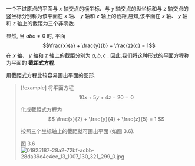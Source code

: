 一个不过原点的平面与 $x$ 轴交点的横坐标、与 $y$ 轴交点的纵坐标和与 $z$ 轴交点的竖坐标分别称为该平面在 $x$ 轴、 $y$ 轴和 $z$ 轴上的截距,易知,该平面在 $x$ 轴、 $y$ 轴和 $z$ 轴上的截距为三个非零数.

显然, 当 ${abc} \neq 0$ 时, 平面 $$\frac{x}{a} + \frac{y}{b} + \frac{z}{c} = 1$$ 在 $x$ 轴、 $y$ 轴和 $z$ 轴上的截距分别为 $a, b, c$ . 
因此,我们将这种形式的平面方程称为平面的 **截距式方程**.

用截距式方程比较容易画出平面的图形. 

> [!example]
> 将平面方程
> $$
> {10x} + {5y} + {4z} - {20} = 0
> $$
> 
> 化成截距式方程为
> $$
> \frac{x}{2} + \frac{y}{4} + \frac{z}{5} = 1
> $$
> 
> 按照三个坐标轴上的截距就可画出平面 (如图 3.6).
> 
> 图 3.6
> ![01925187-28a2-72bf-acbb-28da39c4e4ee_13_1007_130_321_299_0.jpg](images/01925187-28a2-72bf-acbb-28da39c4e4ee_13_1007_130_321_299_0.jpg)